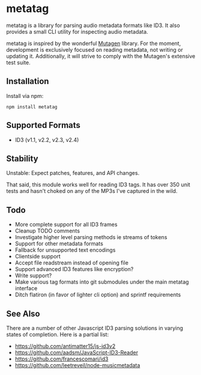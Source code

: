 metatag
=======
metatag is a library for parsing audio metadata formats like ID3. It also
provides a small CLI utility for inspecting audio metadata.

metatag is inspired by the wonderful
[Mutagen](https://code.google.com/p/mutagen/) library. For the moment,
development is exclusively focused on reading metadata, not writing or updating
it. Additionally, it will strive to comply with the Mutagen's extensive test
suite.

Installation
------------
Install via npm:

```
npm install metatag
```

Supported Formats
-----------------
* ID3 (v1.1, v2.2, v2.3, v2.4)

Stability
---------
Unstable: Expect patches, features, and API changes.

That said, this module works well for reading ID3 tags. It has over 350 unit
tests and hasn't choked on any of the MP3s I've captured in the wild.

Todo
----
* More complete support for all ID3 frames
* Cleanup TODO comments
* Investigate higher level parsing methods ie streams of tokens
* Support for other metadata formats
* Fallback for unsupported text encodings
* Clientside support
* Accept file readstream instead of opening file
* Support advanced ID3 features like encryption?
* Write support?
* Make various tag formats into git submodules under the main metatag interface
* Ditch flatiron (in favor of lighter cli option) and sprintf requirements

See Also
--------
There are a number of other Javascript ID3 parsing solutions in varying states
of completion. Here is a partial list:

* <https://github.com/antimatter15/js-id3v2>
* <https://github.com/aadsm/JavaScript-ID3-Reader>
* <https://github.com/francescomari/id3>
* <https://github.com/leetreveil/node-musicmetadata>
